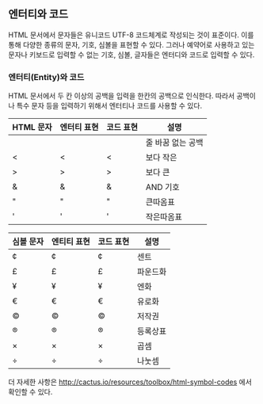 ## 엔터티와 코드
HTML 문서에서 문자들은 유니코드 UTF-8 코드체계로 작성되는 것이 표준이다. 이를 통해 다양한 종류의 문자, 기호, 심볼을 표현할 수 있다. 그러나 예약어로 사용하고 있는 문자나 키보드로 입력할 수 없는 기호, 심볼, 글자들은 엔터디와 코드로 입력할 수 있다.


### 엔터티(Entity)와 코드

HTML 문서에서 두 칸 이상의 공백을 입력을 한칸의 공백으로 인식한다.  따라서 공백이나 특수 문자 등을 입력하기 위해서 엔터티나 코드를 사용할 수 있다.

| HTML 문자 | 엔터티 표현 | 코드 표현 | 설명 |
| --- | --- | --- | --- |
|  | &nbsp; | &#160; | 줄 바꿈 없는 공백 |
| < | &lt; | &#60; | 보다 작은 |
| > | &gt; | &#62; | 보다 큰 |
| & | &amp; | &#38; | AND 기호 |
| " | &quot; | &#34; | 큰따옴표 |
| ' | &apos; | &#39; | 작은따옴표 |


| 심볼 문자 | 엔티티 표현 | 코드 표현 | 설명 |
| --- | --- | --- | --- |
| ¢ | &cent; | &#162; | 센트 |
| £ | &pound; | &#163; | 파운드화 |
| ¥ | &yen; | &#165; | 엔화 |
| € | &euro; | &#8364; | 유로화 |
| © | &copy; | &#169; | 저작권 |
| ® | &reg; | &#174; | 등록상표 |
| × | &times; | &#215; | 곱셈 |
| ÷ | &divide; | &#247; | 나눗셈 |

더 자세한 사항은 http://cactus.io/resources/toolbox/html-symbol-codes 에서 확인할 수 있다.
